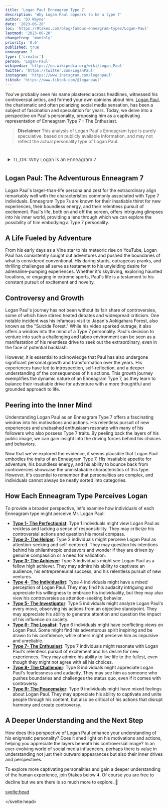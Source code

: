 ```yaml
---
title: 'Logan Paul Enneagram Type 7'
description: 'Why Logan Paul appears to be a type 7'
author: 'DJ Wayne'
date: '2023-06-20'
loc: 'https://9takes.com/blog/famous-enneagram-types/Logan-Paul'
lastmod: '2023-06-20'
changefreq: 'monthly'
priority: '0.6'
published: true
enneagram: 7
type: ['creator']
person: 'Logan-Paul'
wikipedia: 'https://en.wikipedia.org/wiki/Logan_Paul'
twitter: 'https://twitter.com/LoganPaul'
instagram: 'https://www.instagram.com/loganpaul'
tiktok: 'https://www.tiktok.com/@loganpaul'
---
```


<!-- notes: dating, how Logan became famous, join wwe, where is Logan from, Jake, can logan fight, net worth, prime, is my hero, to ufc, can wrestle, mayweather, ksi, boxing, girlfriend -->

<script>
	import  PopCard  from "../../../lib/components/atoms/PopCard.svelte";
</script>

<p class="firstLetter">You've probably seen his name plastered across headlines, witnessed his controversial antics, and formed your own opinions about him. <a target="_blank" rel="noopener noreferrer" href="https://en.wikipedia.org/wiki/Logan_Paul">Logan Paul</a>, the charismatic and often polarizing social media sensation, has been a subject of fascination and speculation for years. Today, we delve into a perspective on Paul's personality, proposing him as a captivating representation of Enneagram Type 7 - The Enthusiast.</p>

> **Disclaimer** This analysis of Logan Paul's Enneagram type is purely speculative, based on publicly available information, and may not reflect the actual personality type of Logan Paul.

<div
	style="display: flex;
    justify-content: center;
    margin: 1rem 0;
	"
>
	<PopCard
		image={`/types/7s/${'Logan-Paul'}.webp`}
		showIcon={false}
		displayText="Logan Paul"
		subtext=""
	/>
</div>

<details>
<summary class="accordion">TL;DR: Why Logan is an Enneagram 7</summary>
<div class="panel">
<ul>
<li>Logan Paul's daring and controversial persona aligns with the characteristics of an Enneagram Type 7 - The Enthusiast. He constantly seeks new experiences, embraces excitement, and pushes boundaries.
</li>
<li>In his inner world, Logan Paul's daily life revolves around his insatiable thirst for adventure, boundless energy, and relentless pursuit of novelty, which may not be immediately evident to the public.
</li>
<li>Despite controversies surrounding Logan Paul, such as his visit to the "Suicide Forest," we can view these incidents through the lens of a Type 7's childhood wound. His actions may stem from a deep fear of missing out and a desire to continuously seek out extraordinary experiences.</li>
<li>Logan Paul's core motivation lies in his unyielding drive for excitement and the pursuit of new experiences. All his actions, from daring stunts to boundary-pushing challenges, can be traced back to his core enneagram motivation as a Type 7.</li>
</ul>
  </div>
</details>

## Logan Paul: The Adventurous Enneagram 7

Logan Paul's larger-than-life persona and zest for the extraordinary align remarkably well with the characteristics commonly associated with Type 7 individuals. Enneagram Type 7s are known for their insatiable thirst for new experiences, their boundless energy, and their relentless pursuit of excitement. Paul's life, both on and off the screen, offers intriguing glimpses into his inner world, providing a lens through which we can explore the possibility of him embodying a Type 7 personality.

## A Life Fueled by Adventure

From his early days as a Vine star to his meteoric rise on YouTube, Logan Paul has consistently sought out adventures and pushed the boundaries of what is considered conventional. His daring stunts, outrageous pranks, and thrilling challenges all serve as testament to his unyielding desire for adrenaline-pumping experiences. Whether it's skydiving, exploring haunted locations, or engaging in extreme sports, Paul's life is a testament to his constant pursuit of excitement and novelty.

## Controversy and Growth

Logan Paul's journey has not been without its fair share of controversies, some of which have stirred heated debates and widespread criticism. One notable incident was his infamous visit to Japan's Aokigahara Forest, also known as the "Suicide Forest." While his video sparked outrage, it also offers a window into the mind of a Type 7 personality. Paul's decision to venture into such a challenging and taboo environment can be seen as a manifestation of his relentless drive to seek out the extraordinary, even in the face of potential backlash.

However, it is essential to acknowledge that Paul has also undergone significant personal growth and transformation over the years. His experiences have led to introspection, self-reflection, and a deeper understanding of the consequences of his actions. This growth journey exemplifies the dynamic nature of an Enneagram Type 7, as they learn to balance their insatiable drive for adventure with a more thoughtful and grounded approach to life.

## Peering into the Inner Mind

Understanding Logan Paul as an Enneagram Type 7 offers a fascinating window into his motivations and actions. His relentless pursuit of new experiences and unabashed enthusiasm resonate with many of his followers who also possess Type 7 traits. By peeling back the layers of his public image, we can gain insight into the driving forces behind his choices and behaviors.

Now that we've explored the evidence, it seems plausible that Logan Paul embodies the traits of an Enneagram Type 7. His insatiable appetite for adventure, his boundless energy, and his ability to bounce back from controversies showcase the unmistakable characteristics of this type. However, it's essential to remember that personalities are complex, and individuals cannot always be neatly sorted into categories.

## How Each Enneagram Type Perceives Logan

To provide a broader perspective, let's examine how individuals of each Enneagram type might perceive Mr. Logan Paul:

- **[Type 1- The Perfectionist](/blog/enneagram/enneagram-type-1)**: Type 1 individuals might view Logan Paul as reckless and lacking a sense of responsibility. They may criticize his controversial actions and question his moral compass.
- **[Type 2- The Helper](/blog/enneagram/enneagram-type-2)**: Type 2 individuals might perceive Logan Paul as attention-seeking and self-centered. They may question his intentions behind his philanthropic endeavors and wonder if they are driven by genuine compassion or a need for validation.
- **[Type 3- The Achiever](/blog/enneagram/enneagram-type-3)**: Type 3 individuals might see Logan Paul as a fellow high achiever. They may admire his ability to captivate an audience, his entrepreneurial success, and his relentless pursuit of new ventures.
- **[Type 4- The Individualist](/blog/enneagram/enneagram-type-4)**: Type 4 individuals might have a mixed perception of Logan Paul. They may find his audacity intriguing and appreciate his willingness to embrace his individuality, but they may also view his controversies as attention-seeking behavior.
- **[Type 5- The Investigator](/blog/enneagram/enneagram-type-5)**: Type 5 individuals might analyze Logan Paul's every move, observing his actions from an objective standpoint. They may appreciate his ability to generate attention and question the impact of his influence on society.
- **[Type 6- The Loyalist](/blog/enneagram/enneagram-type-6)**: Type 6 individuals might have conflicting views on Logan Paul. Some might find his adventurous spirit inspiring and be drawn to his confidence, while others might perceive him as impulsive and unreliable.
- **[Type 7- The Enthusiast](/blog/enneagram/enneagram-type-7)**: Type 7 individuals might resonate with Logan Paul's relentless pursuit of excitement and his desire for new experiences. They may admire his ability to live life to the fullest, even though they might not agree with all his choices.
- **[Type 8- The Challenger](/blog/enneagram/enneagram-type-8)**: Type 8 individuals might appreciate Logan Paul's fearlessness and audacity. They may see him as someone who pushes boundaries and challenges the status quo, even if it comes with controversy.
- **[Type 9- The Peacemaker](/blog/enneagram/enneagram-type-9)**: Type 9 individuals might have mixed feelings about Logan Paul. They may appreciate his ability to captivate and unite people through his content, but also be critical of his actions that disrupt harmony and create controversy.

## A Deeper Understanding and the Next Step

How does this perspective of Logan Paul enhance your understanding of his enigmatic personality? Does it shed light on his motivations and actions, helping you appreciate the layers beneath his controversial image? In an ever-evolving world of social media influencers, perhaps there is value in understanding not just their outward appearances but also their inner drives and perspectives.

To explore more captivating personalities and gain a deeper understanding of the human experience, join 9takes below ⬇️. Of course you are free to decline but we are there is so much more to explore. 🚀

<svelte:head>

<script type="application/ld+json">
{
  "@context": "http://schema.org",
  "@graph": [
    {
      "@type": "Article",
      "articleBody": "This article explores the personality traits of Logan Paul from the perspective of the Enneagram Type 7. Known for his adventurous spirit, boundless energy, and pursuit of excitement, Logan embodies many characteristics of Type 7 personalities. The article discusses various facets of Logan Paul's life and controversies that provide insight into his Type 7 characteristics, including his daring stunts, thrill-seeking nature, and personal growth journey.",
      "creator" : ["DJ Wayne"],
      "author": {
        "@type": "Person",
        "name": "DJ Wayne",
        "sameAs": ["https://www.instagram.com/djwayne3/", "https://www.youtube.com/@djwayne3", "https://www.linkedin.com/in/davidtwayne/", "https://twitter.com/djwayne3"
        ]
      },
      "dateModified": {
        "@type": "Date",
        "@value": "2023-06-20"
      },
      "datePublished": {
        "@type": "Date",
        "@value": "2023-06-20"
      },
      "description": "This blog post examines the reasons why Logan Paul might be an Enneagram Type 7. It focuses on his personality traits, motivations, inner world, controversies he's faced, and how these elements might be related to the core attributes of a Type 7.",
      "headline": "Unveiling Logan Paul: Exploring the Enneagram Type 7 Personality",
      "image": {
        "@type": "ImageObject",
        "height": 800,
        "url": "https://9takes.com/types/7s/Logan-Paul.webp",
        "width": 1200
      },
      "mainEntityOfPage": {
        "@id": "https://9takes.com/blog/famous-enneagram-types/Logan-Paul",
        "@type": "WebPage"
      },
      "mentions": {
        "@type": "Person",
        "name": "Logan Paul",
        "sameAs": ["https://en.wikipedia.org/wiki/Logan_Paul", "https://twitter.com/LoganPaul", "https://www.instagram.com/loganpaul", "https://www.tiktok.com/@loganpaul"]
      },
      "publisher": {
        "@type": "Organization",
        "sameAs": ["https://www.instagram.com/9takesdotcom/", "https://twitter.com/9takesdotcom"],
        "logo": {
          "@type": "ImageObject",
          "url": "https://9takes.com/brand/darkRubix.png"
        },
        "name": "9takes"
      }
    },
    {
      "@type": "FAQPage",
      "mainEntity": [
        {
          "@type": "Question",
          "acceptedAnswer": {
            "@type": "Answer",
            "text": "Logan Paul exhibits many characteristics associated with Enneagram Type 7 personalities. This includes his adventurous spirit, boundless energy, and relentless pursuit of excitement. These characteristics stem from his core motivation as a Type 7, which is the desire for new experiences and avoiding pain or discomfort"
          },
          "name": "Why is Logan Paul considered an Enneagram Type 7?"
        },
        {
          "@type": "Question",
          "acceptedAnswer": {
            "@type": "Answer",
            "text": "Logan Paul's daring stunts, thrill-seeking nature, and his ability to bounce back from controversies all reflect his Type 7 characteristics. Additionally, his personal growth journey and the lessons he has learned from past experiences demonstrate the potential growth and resilience of Type 7 individuals."
          },
          "name": "What are some examples of Logan Paul's Type 7 characteristics?"
        },
        {
          "@type": "Question",
          "acceptedAnswer": {
            "@type": "Answer",
            "text": "Logan Paul is known for his outgoing, energetic, and flamboyant personality. As a social media influencer and YouTuber, he often showcases his daring nature and humor in his content. His lifestyle often reflects a spontaneous and adventurous attitude. However, it's important to note that public figures may showcase different aspects of their personalities in different settings and it's difficult to fully assess someone's personality based on their online persona."
          },
          "name": "What is Logan Paul's personality?"
        },
        {
          "@type": "Question",
          "acceptedAnswer": {
            "@type": "Answer",
            "text": "Logan Paul is an Enneagram Type 7, also known as The Enthusiast. This type is typically described as being spontaneous, versatile, distractible, and scattered. They generally have a desire to experience a lot of different things in life, which can often be seen in Logan's wide variety of pursuits and adventures. However, please keep in mind that this information might not be 100% accurate as it's based on public observations and not on a professional psychological assessment."
          },
          "name": "What is Logan Paul's Enneagram type?"
        }
      ]
    }
  ]
}
</script>

</svelte:head>

<style lang="scss">
article {
    border: 1px solid #52616b;
    margin-top: 1rem;
    padding: 1rem;
    border-radius: 5px;
  }
  .accordion {
    color: #444;
    cursor: pointer;
    padding: 0.5rem;
    border: none;
    text-align: left;
    outline: none;
    font-size: 15px;
    transition: 0.4s;
  }

  .accordion:hover {
    background-color: var(--color-theme-purple-v);
    color: var(--color-theme-purple);
  }

  /*.panel:hover {

    background-color: #ccc;

}*/

  .panel {
    padding: 18px;
    /*display: none;*/
    background-color: white;
    overflow: hidden;

  }
</style>
